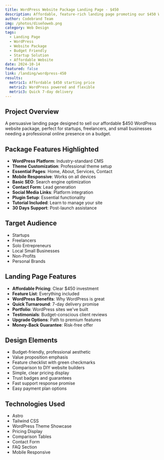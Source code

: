 ```yaml
---
title: WordPress Website Package Landing Page - $450
description: Affordable, feature-rich landing page promoting our $450 WordPress website package for startups and small businesses looking for budget-friendly professional web presence.
author: Codebrand Team
img: /photos/diseñoweb.png
category: Web Design
tags:
  - Landing Page
  - WordPress
  - Website Package
  - Budget Friendly
  - Startup Solution
  - Affordable Website
date: 2024-10-14
featured: false
link: /landing/wordpress-450
results:
  metric1: Affordable $450 starting price
  metric2: WordPress powered and flexible
  metric3: Quick 7-day delivery
---
```


## Project Overview

A persuasive landing page designed to sell our affordable $450 WordPress website package, perfect for startups, freelancers, and small businesses needing a professional online presence on a budget.

## Package Features Highlighted

- **WordPress Platform**: Industry-standard CMS
- **Theme Customization**: Professional theme setup
- **Essential Pages**: Home, About, Services, Contact
- **Mobile Responsive**: Works on all devices
- **Basic SEO**: Search engine optimization
- **Contact Form**: Lead generation
- **Social Media Links**: Platform integration
- **Plugin Setup**: Essential functionality
- **Tutorial Included**: Learn to manage your site
- **30 Days Support**: Post-launch assistance

## Target Audience

- Startups
- Freelancers
- Solo Entrepreneurs
- Local Small Businesses
- Non-Profits
- Personal Brands

## Landing Page Features

- **Affordable Pricing**: Clear $450 investment
- **Feature List**: Everything included
- **WordPress Benefits**: Why WordPress is great
- **Quick Turnaround**: 7-day delivery promise
- **Portfolio**: WordPress sites we've built
- **Testimonials**: Budget-conscious client reviews
- **Upgrade Options**: Path to premium features
- **Money-Back Guarantee**: Risk-free offer

## Design Elements

- Budget-friendly, professional aesthetic
- Value proposition emphasis
- Feature checklist with green checkmarks
- Comparison to DIY website builders
- Simple, clear pricing display
- Trust badges and guarantees
- Fast support response promise
- Easy payment plan options

## Technologies Used

- Astro
- Tailwind CSS
- WordPress Theme Showcase
- Pricing Display
- Comparison Tables
- Contact Form
- FAQ Section
- Mobile Responsive
